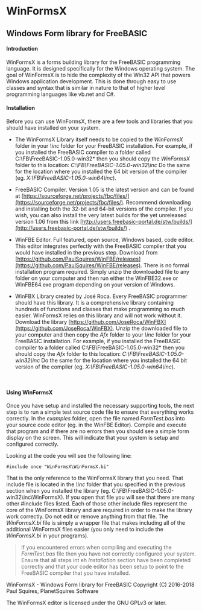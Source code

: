 # WinFormsX

## Windows Form library for FreeBASIC



#### Introduction

WinFormsX is a forms building library for the FreeBASIC programming language. It is designed specifically for the Windows operating system. The goal of WinFormsX is to hide the complexity of the Win32 API that powers Windows application development. This is done through easy to use classes and syntax that is similar in nature to that of higher level programming languages like vb.net and C#.

#### Installation

Before you can use WinFormsX, there are a few tools and libraries that you should have installed on your system. 

- The WinFormsX Library itself needs to be copied to the *WinFormsX* folder in your *\inc* folder for your FreeBASIC installation.
  For example, if you installed the FreeBASIC compiler to a folder called C:\FB\FreeBASIC-1.05.0-win32\* then you should copy the *WinFormsX* folder to this location: *C:\FB\FreeBASIC-1.05.0-win32\inc* Do the same for the location where you installed the 64 bit version of the compiler (eg. *X:\FB\FreeBASIC-1.05.0-win64\inc*).

- FreeBASIC Compiler. Version 1.05 is the latest version and can be found at [https://sourceforge.net/projects/fbc/files/](https://sourceforge.net/projects/fbc/files/). Recommend downloading and installing both the 32-bit and 64-bit versions of the compiler. If you wish, you can also install the very latest builds for the yet unreleased version 1.06 from this link [http://users.freebasic-portal.de/stw/builds/](http://users.freebasic-portal.de/stw/builds/) .

- WinFBE Editor. Full featured, open source, Windows based, code editor. This editor integrates perfectly with the FreeBASIC compiler that you would have installed in the previous step. Download from [https://github.com/PaulSquires/WinFBE/releases](https://github.com/PaulSquires/WinFBE/releases). There is no formal installation program required. Simply unzip the downloaded file to any folder on your computer and then run either the WinFBE32.exe or WinFBE64.exe program depending on your version of Windows.

- WinFBX Library created by José Roca. Every FreeBASIC programmer should have this library. It is a comprehensive library containing hundreds of functions and classes that make programming so much easier. WinFormsX relies on this library and will not work without it. Download the library [https://github.com/JoseRoca/WinFBX](https://github.com/JoseRoca/WinFBX). Unzip the downloaded file to your computer and then copy the *Afx* folder to your *\inc* folder for your FreeBASIC installation.
  For example, if you installed the FreeBASIC compiler to a folder called C:\FB\FreeBASIC-1.05.0-win32\* then you should copy the *Afx* folder to this location: *C:\FB\FreeBASIC-1.05.0-win32\inc* Do the same for the location where you installed the 64 bit version of the compiler (eg. *X:\FB\FreeBASIC-1.05.0-win64\inc*).

  ​

#### Using WinFormsX

Once you have setup and installed the necessary supporting tools, the next step is to run a simple test source code file to ensure that everything works correctly. In the *examples* folder, open the file named *FormTest.bas* into your source code editor (eg. in the WinFBE Editor). Compile and execute that program and if there are no errors then you should see a simple form display on the screen. This will indicate that your system is setup and configured correctly.

Looking at the code you will see the following line:

```
#include once "WinFormsX\WinFormsX.bi"
```

That is the only reference to the WinFormsX library that you need. That include file is located in the *\inc* folder that you specified in the previous section when you installed the library (eg. C:\FB\FreeBASIC-1.05.0-win32\inc\WinFormsX). If you open that file you will see that there are many other #include files listed. Each of those other include files represent the core of the WinFormsX library and are required in order to make the library work correctly. Do not edit or remove anything from that file. The *WinFormsX.bi* file is simply a wrapper file that makes including all of the additional WinFormsX files easier (you only need to include the *WinFormsX.bi* in your programs).

> If you encountered errors when compiling and executing the *FormTest.bas* file then you have not correctly configured your system. Ensure that all steps int eh *Installation* section have been completed correctly and that your code editor has been setup to point to the FreeBASIC compiler that you have installed. 


WinFormsX - Windows Form library for FreeBASIC
Copyright (C) 2016-2018 Paul Squires, PlanetSquires Software

The WinFormsX editor is licensed under the GNU GPLv3 or later.

